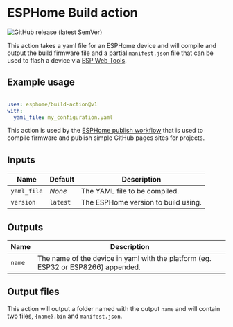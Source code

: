 # ESPHome Build action

![GitHub release (latest SemVer)](https://img.shields.io/github/v/release/esphome/build-action)


This action takes a yaml file for an ESPHome device and will compile and output
the build firmware file and a partial `manifest.json` file that can be used to flash 
a device via [ESP Web Tools](https://esphome.github.io/esp-web-tools).

## Example usage

```yaml

uses: esphome/build-action@v1
with:
  yaml_file: my_configuration.yaml

```

This action is used by the [ESPHome publish workflow](https://github.com/esphome/workflows/blob/main/.github/workflows/publish.yml) that is used to compile firmware and publish simple GitHub pages sites for projects.

## Inputs

Name | Default | Description  
-----|---------|------------
`yaml_file` | _None_   | The YAML file to be compiled.
`version`   | `latest` | The ESPHome version to build using.

## Outputs

Name   | Description  
-------|------------
`name` | The name of the device in yaml with the platform (eg. ESP32 or ESP8266) appended.

## Output files

This action will output a folder named with the output `name` and will contain two files, `{name}.bin` and `manifest.json`.
